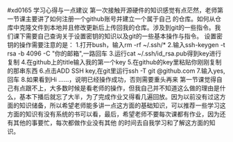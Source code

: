 #xd0165
学习心得与一点建议
第一次接触开源硬件的知识感觉有点茫然，老师第一节课主要讲了如何注册一个github账号并建立一个属于自己 的仓库。如何从仓库中克隆文件到本地并且修改更新后上传回我的仓库。涉及到git的一些指令。我们课下需要自己查询关于设置密钥的知识以及git的一些基本操作与指令。
设置密钥的操作需要注意的是：
1.打开bush，输入rm -rf ~/.ssh/*
2.输入ssh-keygen -t rsa -b 4096 -C "你的邮箱",一路回车
3.运行cat ~/.ssh/id_rsa.pub得到key进行复制
4.在github上的title输入我的第一个key
5.在github的key里粘贴你刚刚复制的那串东西
6.点击ADD SSH key,在git里运行ssh -T git @github.com
7.输入yes,回车
8.如果看到Hi ......，说明已经操作成功，否则需要重头再来
第一节课觉得自己有点跟不上，大多数时候是看老师的操作，但我自己并不知道这么做的理由是什么，基本下播后就忘了大半，为了完成作业又得看几遍回放。因为以前没有过这方面的知识储备，所以希望老师能多讲一点这方面的基础知识，可以推荐一些学习这方面的知识有没有系统的书可以看，最后，希望老师不要每次课都有作业，因为还有其他的事要忙，每次都做作业没有其他 的时间去自我学习和了解这方面的知识。
